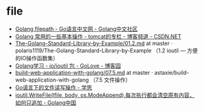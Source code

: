 # file

*   [Golang filepath - Go语言中文网 - Golang中文社区](http://studygolang.com/articles/8726)
*   [Golang 常用的一些基本操作 - tomcat的专栏 - 博客频道 - CSDN.NET](http://blog.csdn.net/afandaafandaafanda/article/details/51787551)
*   [The-Golang-Standard-Library-by-Example/01.2.md](https://github.com/polaris1119/The-Golang-Standard-Library-by-Example/blob/master/chapter01/01.2.md) at master · polaris1119/The-Golang-Standard-Library-by-Example （1.2 ioutil — 方便的IO操作函数集）
*   [Golang学习 - io/ioutil 包 - GoLove - 博客园](http://www.cnblogs.com/golove/p/3278444.html)
*   [build-web-application-with-golang/07.5.md](https://github.com/astaxie/build-web-application-with-golang/blob/master/zh/07.5.md) at master · astaxie/build-web-application-with-golang （7.5 文件操作）
*   [Go语言下的文件读写操作 - 学思](https://my.oschina.net/u/1590519/blog/336652)
*   [ioutil.WriteFile(lfile, body, os.ModeAppend),每次执行都会清空原有内容，如何只追加 - Golang中国](http://www.golangtc.com/t/530ecaa7320b5261970000a6)
